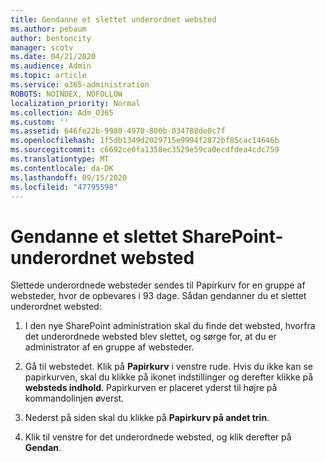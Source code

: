 ```yaml
---
title: Gendanne et slettet underordnet websted
ms.author: pebaum
author: bentoncity
manager: scotv
ms.date: 04/21/2020
ms.audience: Admin
ms.topic: article
ms.service: o365-administration
ROBOTS: NOINDEX, NOFOLLOW
localization_priority: Normal
ms.collection: Adm_O365
ms.custom: ''
ms.assetid: 646fe22b-9980-4970-800b-034788de0c7f
ms.openlocfilehash: 1f5db1349d2029715e9994f2872bf85cac14646b
ms.sourcegitcommit: c6692ce0fa1358ec3529e59ca0ecdfdea4cdc759
ms.translationtype: MT
ms.contentlocale: da-DK
ms.lasthandoff: 09/15/2020
ms.locfileid: "47795598"
---
```

# <a name="restore-a-deleted-sharepoint-subsite"></a>Gendanne et slettet SharePoint-underordnet websted

Slettede underordnede websteder sendes til Papirkurv for en gruppe af websteder, hvor de opbevares i 93 dage. Sådan gendanner du et slettet underordnet websted:
  
1. I den nye SharePoint administration skal du finde det websted, hvorfra det underordnede websted blev slettet, og sørge for, at du er administrator af en gruppe af websteder. 
    
2. Gå til webstedet. Klik på **Papirkurv** i venstre rude. Hvis du ikke kan se papirkurven, skal du klikke på ikonet indstillinger og derefter klikke på **websteds indhold**. Papirkurven er placeret yderst til højre på kommandolinjen øverst.
    
3. Nederst på siden skal du klikke på **Papirkurv på andet trin**.
    
4. Klik til venstre for det underordnede websted, og klik derefter på **Gendan**.
    

